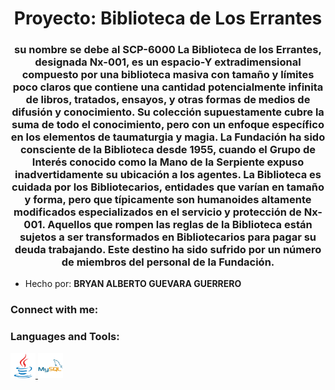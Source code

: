 <h1 align="center">Proyecto: Biblioteca de Los Errantes</h1>
<h3 align="center">su nombre se debe al SCP-6000 La Biblioteca de los Errantes, designada Nx-001, es un espacio-Y extradimensional compuesto por una biblioteca masiva con tamaño y límites poco claros que contiene una cantidad potencialmente infinita de libros, tratados, ensayos, y otras formas de medios de difusión y conocimiento. Su colección supuestamente cubre la suma de todo el conocimiento, pero con un enfoque específico en los elementos de taumaturgia y magia. La Fundación ha sido consciente de la Biblioteca desde 1955, cuando el Grupo de Interés conocido como la Mano de la Serpiente expuso inadvertidamente su ubicación a los agentes. La Biblioteca es cuidada por los Bibliotecarios, entidades que varían en tamaño y forma, pero que típicamente son humanoides altamente modificados especializados en el servicio y protección de Nx-001. Aquellos que rompen las reglas de la Biblioteca están sujetos a ser transformados en Bibliotecarios para pagar su deuda trabajando. Este destino ha sido sufrido por un número de miembros del personal de la Fundación.</h3>

- Hecho por: **BRYAN ALBERTO GUEVARA GUERRERO**

<h3 align="left">Connect with me:</h3>
<p align="left">
</p>

<h3 align="left">Languages and Tools:</h3>
<p align="left"> <a href="https://www.java.com" target="_blank" rel="noreferrer"> <img src="https://raw.githubusercontent.com/devicons/devicon/master/icons/java/java-original.svg" alt="java" width="40" height="40"/> </a> <a href="https://www.mysql.com/" target="_blank" rel="noreferrer"> <img src="https://raw.githubusercontent.com/devicons/devicon/master/icons/mysql/mysql-original-wordmark.svg" alt="mysql" width="40" height="40"/> </a> </p>
